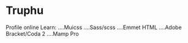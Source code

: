 # Truphu
Profile online
Learn:
....Muicss
....Sass/scss
....Emmet HTML
....Adobe Bracket/Coda 2
....Mamp Pro
